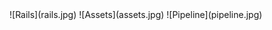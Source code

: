 <section class="mp-start-slide" data-state="mp-start-slide">
![Rails](rails.jpg)
![Assets](assets.jpg)
![Pipeline](pipeline.jpg)
</section>
